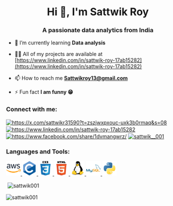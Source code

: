 <h1 align="center">Hi 👋, I'm Sattwik Roy</h1>
<h3 align="center">A passionate data analytics from India</h3>

- 🌱 I’m currently learning **Data analysis**

- 👨‍💻 All of my projects are available at [https://www.linkedin.com/in/sattwik-roy-17ab15282](https://www.linkedin.com/in/sattwik-roy-17ab15282)

- 📫 How to reach me **Sattwikroy13@gmail.com**

- ⚡ Fun fact **I am funny 😁**

<h3 align="left">Connect with me:</h3>
<p align="left">
<a href="https://twitter.com/https://x.com/sattwikr31590?t=zszjwxpxouc-uxk3b0rmaq&s=08" target="blank"><img align="center" src="https://raw.githubusercontent.com/rahuldkjain/github-profile-readme-generator/master/src/images/icons/Social/twitter.svg" alt="https://x.com/sattwikr31590?t=zszjwxpxouc-uxk3b0rmaq&s=08" height="30" width="40" /></a>
<a href="https://linkedin.com/in/https://www.linkedin.com/in/sattwik-roy-17ab15282" target="blank"><img align="center" src="https://raw.githubusercontent.com/rahuldkjain/github-profile-readme-generator/master/src/images/icons/Social/linked-in-alt.svg" alt="https://www.linkedin.com/in/sattwik-roy-17ab15282" height="30" width="40" /></a>
<a href="https://fb.com/https://www.facebook.com/share/1dvmangwrz/" target="blank"><img align="center" src="https://raw.githubusercontent.com/rahuldkjain/github-profile-readme-generator/master/src/images/icons/Social/facebook.svg" alt="https://www.facebook.com/share/1dvmangwrz/" height="30" width="40" /></a>
<a href="https://instagram.com/sattwik__001" target="blank"><img align="center" src="https://raw.githubusercontent.com/rahuldkjain/github-profile-readme-generator/master/src/images/icons/Social/instagram.svg" alt="sattwik__001" height="30" width="40" /></a>
</p>

<h3 align="left">Languages and Tools:</h3>
<p align="left"> <a href="https://aws.amazon.com" target="_blank" rel="noreferrer"> <img src="https://raw.githubusercontent.com/devicons/devicon/master/icons/amazonwebservices/amazonwebservices-original-wordmark.svg" alt="aws" width="40" height="40"/> </a> <a href="https://www.cprogramming.com/" target="_blank" rel="noreferrer"> <img src="https://raw.githubusercontent.com/devicons/devicon/master/icons/c/c-original.svg" alt="c" width="40" height="40"/> </a> <a href="https://www.w3schools.com/css/" target="_blank" rel="noreferrer"> <img src="https://raw.githubusercontent.com/devicons/devicon/master/icons/css3/css3-original-wordmark.svg" alt="css3" width="40" height="40"/> </a> <a href="https://www.w3.org/html/" target="_blank" rel="noreferrer"> <img src="https://raw.githubusercontent.com/devicons/devicon/master/icons/html5/html5-original-wordmark.svg" alt="html5" width="40" height="40"/> </a> <a href="https://www.linux.org/" target="_blank" rel="noreferrer"> <img src="https://raw.githubusercontent.com/devicons/devicon/master/icons/linux/linux-original.svg" alt="linux" width="40" height="40"/> </a> <a href="https://www.mysql.com/" target="_blank" rel="noreferrer"> <img src="https://raw.githubusercontent.com/devicons/devicon/master/icons/mysql/mysql-original-wordmark.svg" alt="mysql" width="40" height="40"/> </a> <a href="https://www.python.org" target="_blank" rel="noreferrer"> <img src="https://raw.githubusercontent.com/devicons/devicon/master/icons/python/python-original.svg" alt="python" width="40" height="40"/> </a> </p>

<p>&nbsp;<img align="center" src="https://github-readme-stats.vercel.app/api?username=sattwik001&show_icons=true&locale=en" alt="sattwik001" /></p>

<p><img align="center" src="https://github-readme-streak-stats.herokuapp.com/?user=sattwik001&" alt="sattwik001" /></p>

